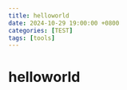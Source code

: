 ```yaml
---
title: helloworld
date: 2024-10-29 19:00:00 +0800
categories: [TEST]
tags: [tools]    
---
```

# helloworld
